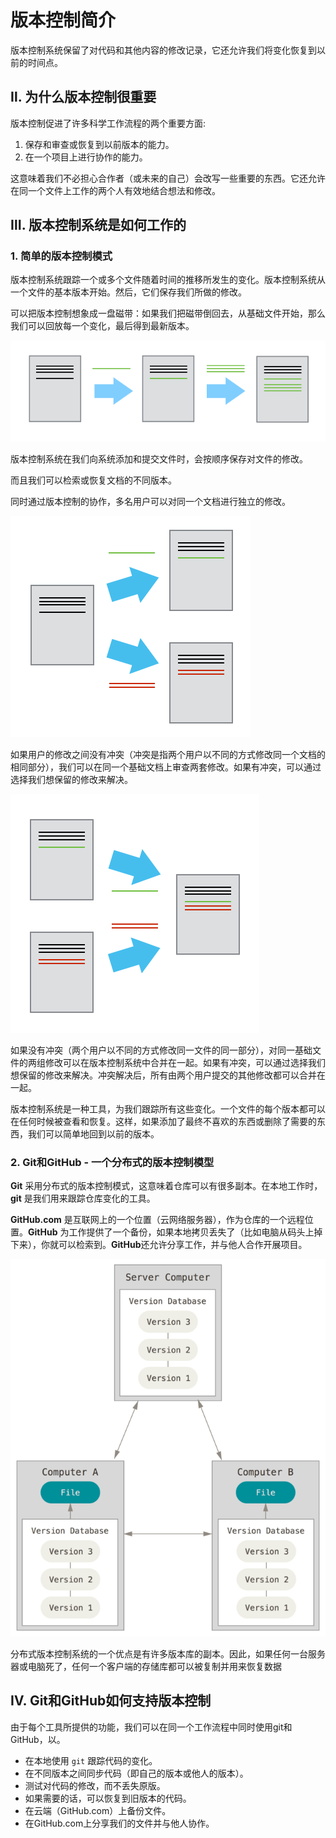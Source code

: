 # 版本控制简介

版本控制系统保留了对代码和其他内容的修改记录，它还允许我们将变化恢复到以前的时间点。

## Ⅱ. 为什么版本控制很重要

版本控制促进了许多科学工作流程的两个重要方面:

1. 保存和审查或恢复到以前版本的能力。
2. 在一个项目上进行协作的能力。

这意味着我们不必担心合作者（或未来的自己）会改写一些重要的东西。它还允许在同一个文件上工作的两个人有效地结合想法和修改。

## Ⅲ. 版本控制系统是如何工作的

### 1. 简单的版本控制模式

版本控制系统跟踪一个或多个文件随着时间的推移所发生的变化。版本控制系统从一个文件的基本版本开始。然后，它们保存我们所做的修改。

可以把版本控制想象成一盘磁带：如果我们把磁带倒回去，从基础文件开始，那么我们可以回放每一个变化，最后得到最新版本。

![](../../../img/git1.png)

版本控制系统在我们向系统添加和提交文件时，会按顺序保存对文件的修改。

而且我们可以检索或恢复文档的不同版本。

同时通过版本控制的协作，多名用户可以对同一个文档进行独立的修改。

![](../../../img/git2.png)

如果用户的修改之间没有冲突（冲突是指两个用户以不同的方式修改同一个文档的相同部分），我们可以在同一个基础文档上审查两套修改。如果有冲突，可以通过选择我们想保留的修改来解决。

![](../../../img/git3.png)

如果没有冲突（两个用户以不同的方式修改同一文件的同一部分），对同一基础文件的两组修改可以在版本控制系统中合并在一起。如果有冲突，可以通过选择我们想保留的修改来解决。冲突解决后，所有由两个用户提交的其他修改都可以合并在一起。

版本控制系统是一种工具，为我们跟踪所有这些变化。一个文件的每个版本都可以在任何时候被查看和恢复。这样，如果添加了最终不喜欢的东西或删除了需要的东西，我们可以简单地回到以前的版本。

### 2. Git和GitHub - 一个分布式的版本控制模型

**Git** 采用分布式的版本控制模式，这意味着仓库可以有很多副本。在本地工作时，**git** 是我们用来跟踪仓库变化的工具。

**GitHub.com** 是互联网上的一个位置（云网络服务器），作为仓库的一个远程位置。**GitHub** 为工作提供了一个备份，如果本地拷贝丢失了（比如电脑从码头上掉下来），你就可以检索到。**GitHub**还允许分享工作，并与他人合作开展项目。

![](../../../img/git4.png)

分布式版本控制系统的一个优点是有许多版本库的副本。因此，如果任何一台服务器或电脑死了，任何一个客户端的存储库都可以被复制并用来恢复数据

## Ⅳ. Git和GitHub如何支持版本控制

由于每个工具所提供的功能，我们可以在同一个工作流程中同时使用git和GitHub，以。

- 在本地使用 `git` 跟踪代码的变化。
- 在不同版本之间同步代码（即自己的版本或他人的版本）。
- 测试对代码的修改，而不丢失原版。
- 如果需要的话，可以恢复到旧版本的代码。
- 在云端（GitHub.com）上备份文件。
- 在GitHub.com上分享我们的文件并与他人协作。